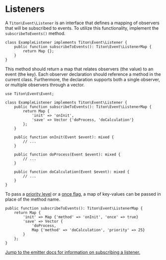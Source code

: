 # Listeners #

A `Titon\Event\Listener` is an interface that defines a mapping of observers that will be subscribed to events.
To utilize this functionality, implement the `subscribeToEvents()` method.

```hack
class ExampleListener implements Titon\Event\Listener {
    public function subscribeToEvents(): Titon\Event\ListenerMap {
        return Map {};
    }
}
```

This method should return a map that relates observers (the value) to an event (the key). Each observer 
declaration should reference a method in the current class. Furthermore, the declaration supports both a single observer, 
or multiple observers through a vector.

```hack
use Titon\Event\Event;

class ExampleListener implements Titon\Event\Listener {
    public function subscribeToEvents(): Titon\Event\ListenerMap {
        return Map {
            'init' => 'onInit',
            'save' => Vector {'doProcess, 'doCalculation'}
        };
    }
    
    public function onInit(Event $event): mixed {
        // ...
    }
    
    public function doProcess(Event $event): mixed {
        // ...
    }
    
    public function doCalculation(Event $event): mixed {
        // ...
    }
}
```

To pass a [priority level](emitting.md#priority-queue) or a [once flag](emitting.md#one-time-notifications), 
a map of key-values can be passed in place of the method name.

```hack
public function subscribeToEvents(): Titon\Event\ListenerMap {
    return Map {
        'init' => Map {'method' => 'onInit', 'once' => true}
        'save' => Vector {
            'doProcess, 
            Map {'method' => 'doCalculation', 'priority' => 25}
        }
    };
}
```

[Jump to the emitter docs for information on subscribing a listener.](emitting.md#subscribing-to-events)
